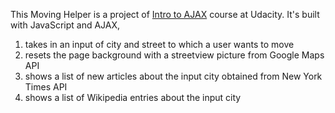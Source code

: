 This Moving Helper is a project of [Intro to AJAX](https://www.udacity.com/course/intro-to-ajax--ud110) course at Udacity. It's built with JavaScript and AJAX, 
1. takes in an input of city and street to which a user wants to move
2. resets the page background with a streetview picture from Google Maps API
3. shows a list of new articles about the input city obtained from New York Times API
4. shows a list of Wikipedia entries about the input city
